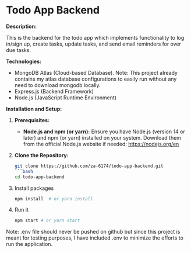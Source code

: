 # Todo App Backend

**Description:**

This is the backend for the todo app which implements functionality to log in/sign up, create tasks, update tasks, and send email reminders for over due tasks. 

**Technologies:**

* MongoDB Atlas (Cloud-based Database). Note: This project already contains my atlas database configurations to easily run without any need to download mongodb locally. 
* Express.js (Backend Framework)
* Node.js (JavaScript Runtime Environment)

**Installation and Setup:**

1. **Prerequisites:**
   - **Node.js and npm (or yarn):** Ensure you have Node.js (version 14 or later) and npm (or yarn) installed on your system. Download them from the official Node.js website if needed: https://nodejs.org/en

2. **Clone the Repository:**
   ```bash
   git clone https://github.com/za-6174/todo-app-backend.git
   ```bash
   cd todo-app-backend
3. Install packages
   ```bash
   npm install  # or yarn install
4. Run it
   ```bash
   npm start # or yarn start

Note: .env file should never be pushed on github but since this project is meant for testing purposes, I have included .env to minimize the efforts to run the application.
